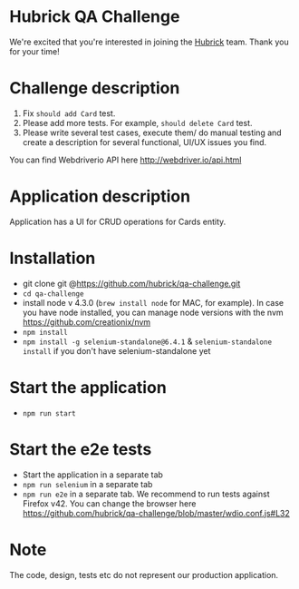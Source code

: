 Hubrick QA Challenge
========================

We're excited that you're interested in joining the [Hubrick](https://hubrick.com/) team. Thank you for your time!

# Challenge description
1. Fix `should add Card` test.
2. Please add more tests. For example, `should delete Card` test.
3. Please write several test cases, execute them/ do manual testing and create a description for several functional, UI/UX issues you find.

You can find Webdriverio API here http://webdriver.io/api.html

# Application description
Application has a UI for CRUD operations for Cards entity.

# Installation
- git clone git @https://github.com/hubrick/qa-challenge.git
- `cd qa-challenge`
- install node v 4.3.0 (`brew install node` for MAC, for example). In case you have node installed, you can manage node versions with the nvm https://github.com/creationix/nvm
- `npm install`
- `npm install -g selenium-standalone@6.4.1` & `selenium-standalone install` if you don't have selenium-standalone yet

# Start the application
- `npm run start`

# Start the e2e tests
- Start the application in a separate tab
- `npm run selenium` in a separate tab
- `npm run e2e` in a separate tab.
We recommend to run tests against Firefox v42. You can change the browser here https://github.com/hubrick/qa-challenge/blob/master/wdio.conf.js#L32

# Note
The code, design, tests etc do not represent our production application.
